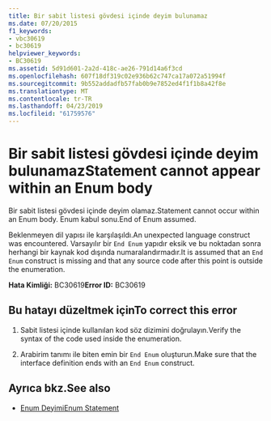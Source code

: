 ```yaml
---
title: Bir sabit listesi gövdesi içinde deyim bulunamaz
ms.date: 07/20/2015
f1_keywords:
- vbc30619
- bc30619
helpviewer_keywords:
- BC30619
ms.assetid: 5d91d601-2a2d-418c-ae26-791d14a6f3cd
ms.openlocfilehash: 607f18df319c02e936b62c747ca17a072a51994f
ms.sourcegitcommit: 9b552addadfb57fab0b9e7852ed4f1f1b8a42f8e
ms.translationtype: MT
ms.contentlocale: tr-TR
ms.lasthandoff: 04/23/2019
ms.locfileid: "61759576"
---
```

# <a name="statement-cannot-appear-within-an-enum-body"></a><span data-ttu-id="39efe-102">Bir sabit listesi gövdesi içinde deyim bulunamaz</span><span class="sxs-lookup"><span data-stu-id="39efe-102">Statement cannot appear within an Enum body</span></span>
<span data-ttu-id="39efe-103">Bir sabit listesi gövdesi içinde deyim olamaz.</span><span class="sxs-lookup"><span data-stu-id="39efe-103">Statement cannot occur within an Enum body.</span></span> <span data-ttu-id="39efe-104">Enum kabul sonu.</span><span class="sxs-lookup"><span data-stu-id="39efe-104">End of Enum assumed.</span></span>  
  
 <span data-ttu-id="39efe-105">Beklenmeyen dil yapısı ile karşılaşıldı.</span><span class="sxs-lookup"><span data-stu-id="39efe-105">An unexpected language construct was encountered.</span></span> <span data-ttu-id="39efe-106">Varsayılır bir `End Enum` yapıdır eksik ve bu noktadan sonra herhangi bir kaynak kod dışında numaralandırmadır.</span><span class="sxs-lookup"><span data-stu-id="39efe-106">It is assumed that an `End Enum` construct is missing and that any source code after this point is outside the enumeration.</span></span>  
  
 <span data-ttu-id="39efe-107">**Hata Kimliği:** BC30619</span><span class="sxs-lookup"><span data-stu-id="39efe-107">**Error ID:** BC30619</span></span>  
  
## <a name="to-correct-this-error"></a><span data-ttu-id="39efe-108">Bu hatayı düzeltmek için</span><span class="sxs-lookup"><span data-stu-id="39efe-108">To correct this error</span></span>  
  
1. <span data-ttu-id="39efe-109">Sabit listesi içinde kullanılan kod söz dizimini doğrulayın.</span><span class="sxs-lookup"><span data-stu-id="39efe-109">Verify the syntax of the code used inside the enumeration.</span></span>  
  
2. <span data-ttu-id="39efe-110">Arabirim tanımı ile biten emin bir `End Enum` oluşturun.</span><span class="sxs-lookup"><span data-stu-id="39efe-110">Make sure that the interface definition ends with an `End Enum` construct.</span></span>  
  
## <a name="see-also"></a><span data-ttu-id="39efe-111">Ayrıca bkz.</span><span class="sxs-lookup"><span data-stu-id="39efe-111">See also</span></span>

- [<span data-ttu-id="39efe-112">Enum Deyimi</span><span class="sxs-lookup"><span data-stu-id="39efe-112">Enum Statement</span></span>](../../visual-basic/language-reference/statements/enum-statement.md)
